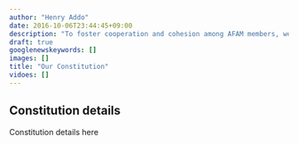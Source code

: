 ```yaml
---
author: "Henry Addo"
date: 2016-10-06T23:44:45+09:00
description: "To foster cooperation and cohesion among AFAM members, we have agreed to abide by this constitution."
draft: true
googlenewskeywords: []
images: []
title: "Our Constitution"
vidoes: []
---
```


## Constitution details

Constitution details here

